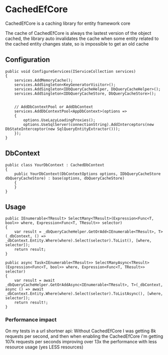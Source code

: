 # CachedEfCore

CachedEfCore is a caching library for entity framework core

The cache of CachedEfCore is always the lastest version of the object cached, the library auto invalidates the cache when some entity related to the cached entity changes state, so is impossible to get an old cache

## **Configuration**
```
public void ConfigureServices(IServiceCollection services)
{
    services.AddMemoryCache();
    services.AddSingleton<KeyGeneratorVisitor>();
    services.AddSingleton<IDbQueryCacheHelper, DbQueryCacheHelper>();
    services.AddSingleton<IDbQueryCacheStore, DbQueryCacheStore>();


    // AddDbContextPool or AddDbContext
    services.AddDbContextPool<AppDbContext>(options =>
    {
        options.UseLazyLoadingProxies();
        options.UseSqlServer(connectionString).AddInterceptors(new DbStateInterceptor(new SqlQueryEntityExtractor()));
    });
}
```

## **DbContext**
```
public class YourDbContext : CachedDbContext
{
    public YourDbContext(DbContextOptions options, IDbQueryCacheStore dbQueryCacheStore) : base(options, dbQueryCacheStore)
    {
    }
}
```

## **Usage**
```
public IEnumerable<TResult> SelectMany<TResult>(Expression<Func<T, bool>> where, Expression<Func<T, TResult>> selector)
{
    var result = _dbQueryCacheHelper.GetOrAdd<IEnumerable<TResult>, T>(_dbContext, () => _dbContext.Entity.Where(where).Select(selector).ToList(), [where, selector]);
    return result;
}

public async Task<IEnumerable<TResult>> SelectManyAsync<TResult>(Expression<Func<T, bool>> where, Expression<Func<T, TResult>> selector)
{
    var result = await _dbQueryCacheHelper.GetOrAddAsync<IEnumerable<TResult>, T>(_dbContext, async () => await _dbContext.Entity.Where(where).Select(selector).ToListAsync(), [where, selector]);
    return result!;
}
```

### **Performance impact**
On my tests in a url shortner api:
Without CachedEfCore I was getting 8k requests per second, and then when enabling the CachedEfCore i'm getting 107k requests per seconds improving over 13x the performance with less resource usage (yes LESS resources)

